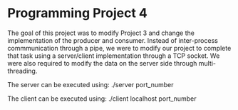 # Programming Project 4
The goal of this project was to modify Project 3 and change the implementation of the producer and consumer. Instead of inter-process commmunication through a pipe, we were to modify our project to complete that task using a server/client implementation through a TCP socket. We were also required to modify the data on the server side through multi-threading.

The server can be executed using: ./server port_number

The client can be executed using: ./client localhost port_number
